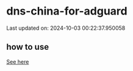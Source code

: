 # dns-china-for-adguard

Last updated on: 2024-10-03 00:22:37.950058

## how to use

[See here](https://github.com/AdguardTeam/AdGuardHome/wiki/Configuration#upstreams-from-file)